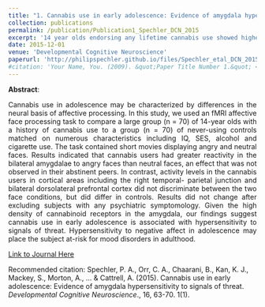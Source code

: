 ```yaml
---
title: "1. Cannabis use in early adolescence: Evidence of amygdala hypersensitivity to signals of threat"
collection: publications
permalink: /publication/Publication1_Spechler_DCN_2015
excerpt: '14 year olds endorsing any lifetime cannabis use showed higher amygdalar activation to angry faces during fMRI'
date: 2015-12-01
venue: 'Developmental Cognitive Neuroscience'
paperurl: 'http://philipspechler.github.io/files/Spechler_etal_DCN_2015.pdf'
#citation: 'Your Name, You. (2009). &quot;Paper Title Number 1.&quot; <i>Journal 1</i>. 1(1).'
---
```


**Abstract**:
<div style="text-align: justify">Cannabis use in adolescence may be characterized by differences in the neural basis of affective 
processing. In this study, we used an fMRI affective face processing task to compare a large group (n = 70) of 14-year olds with a history 
of cannabis use to a group (n = 70) of never-using controls matched on numerous characteristics including IQ, SES, alcohol and cigarette 
use. The task contained short movies displaying angry and neutral faces. Results indicated that cannabis users had greater reactivity in 
the bilateral amygdalae to angry faces than neutral faces, an effect that was not observed in their abstinent peers. In contrast, activity 
levels in the cannabis users in cortical areas including the right temporal- parietal junction and bilateral dorsolateral prefrontal 
cortex did not discriminate between the two face conditions, but did differ in controls. Results did not change after excluding subjects 
with any psychiatric symptomology. Given the high density of cannabinoid receptors in the amygdala, our findings suggest cannabis use in 
early adolescence is associated with hypersensitivity to signals of threat. Hypersensitivity to negative affect in adolescence may place 
the subject at-risk for mood disorders in adulthood.</div>


[Link to Journal Here](https://www.sciencedirect.com/science/article/pii/S1878929315000857)

Recommended citation: Spechler, P. A., Orr, C. A., Chaarani, B., Kan, K. J., Mackey, S., Morton, A., ... & Cattrell, A. (2015). Cannabis 
use in early adolescence: Evidence of amygdala hypersensitivity to signals of threat. <i>Developmental Cognitive Neuroscience</i>., 16, 
63-70. 1(1).

